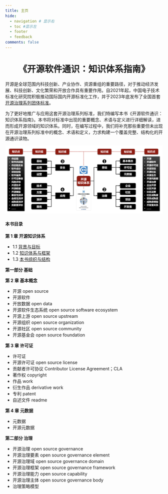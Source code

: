 ```yaml
---
title: 主页
hide:
  - navigation # 显示右
  - toc #显示左
  - footer
  - feedback
comments: false
---
```

# <center> 《开源软件通识：知识体系指南》</center>

开源是全球范围内科技创新、产业协作、资源重组的重要路径，对于推动经济发展、科技创新、文化繁荣和开放合作具有重要作用。自2021年起，中国电子技术标准化研究院积极推动国际国内开源标准化工作，并于2023年底发布了全国首套[开源治理系列团体标准](https://github.com/kaiyuanshe/ONES/wiki)。

为了更好地推广与应用这套开源治理系列标准，我们特编写本书《开源软件通识：知识体系指南》。本书将对标准中出现的重要概念、术语与定义进行详细解读，进而形成开源领域的知识体系。同时，在编写过程中，我们将补充那些重要但未出现在开源治理系列标准中的概念、术语和定义，力求构建一个覆盖完整、结构化的开源通识读物。

<div align=center>
<img src="assets/img/jiagou.png" width="600px">
</div>

#### 本书目录
**第 1 章 开源知识体系**

- 1.1 [背景与目标](https://www.x-lab.info/oss101-bok/textbook/chapter_1/chapter_1_1/)
- 1.2 [知识体系与框架](https://www.x-lab.info/oss101-bok/textbook/chapter_1/chapter_1_2/)
- 1.3 [本书组织与结构](https://www.x-lab.info/oss101-bok/textbook/chapter_1/chapter_1_3/)

**第一部分 基础**

**第 2 章 基本概念**

- 开源 open source
- 开源软件
- 开放数据 open data
- 开源软件生态系统 open source software ecosystem
- 开源上游 open source upstream
- 开源组织 open source organization
- 开源社区 open source community
- 开源基金会 open source foundation

**第 3 章 许可证**

- 许可证
- 开源许可证 open source license
- 贡献者许可协议 Contributor License Agreement；CLA
- 著作权 copyright
- 作品 work
- 衍生作品 derivative work
- 专利 patent
- 自述文件 readme

**第 4 章 元数据**

- 元数据
- 开源元数据

**第二部分 治理**

- 开源治理 open source governance
- 开源治理要素 open source governance element
- 开源治理域 open source governance domain
- 开源治理框架 open source governance framework
- 开源治理能力 open source capability
- 开源治理主体 open source governance body
- 治理策略模型
